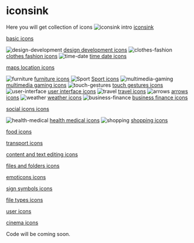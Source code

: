 # iconsink
Here you will get collection of icons
<img src="https://media.iconsink.com/tag_images/design-development.jpg" alt="iconsink intro">
<a href="https://www.iconsink.com/">iconsink</a>
    
<a href="https://www.iconsink.com/basic">basic icons</a>

<img src="https://media.iconsink.com/tag_images/design-development.jpg" alt="design-development">
<a href="https://www.iconsink.com/design-development">design development icons</a>

<img src="https://media.iconsink.com/tag_images/clothes-fashion.jpg" alt="clothes-fashion">
<a href="https://www.iconsink.com/clothes-fashion">clothes fashion icons</a>

<img src="https://media.iconsink.com/tag_images/time-date.jpg" alt="time-date">
<a href="https://www.iconsink.com/time-date">time date icons</a>

<a href="https://www.iconsink.com/maps-location">maps location icons</a>

<img src="https://media.iconsink.com/tag_images/furniture.jpg" alt="furniture">
<a href="https://www.iconsink.com/furniture">furniture icons</a>

<img src="https://media.iconsink.com/tag_images/sport.jpg" alt="Sport">
<a href="https://www.iconsink.com/sport">Sport icons</a>

<img src="https://media.iconsink.com/tag_images/multimedia-gaming.jpg" alt="multimedia-gaming">
<a href="https://www.iconsink.com/multimedia-gaming">multimedia gaming icons</a>

<img src="https://media.iconsink.com/tag_images/touch-gestures.jpg" alt="touch-gestures">
<a href="https://www.iconsink.com/touch-gestures">touch gestures icons</a>

<img src="https://media.iconsink.com/tag_images/user-interface.jpg" alt="user-interface">
<a href="https://www.iconsink.com/user-interface">user interface icons</a>


<img src="https://media.iconsink.com/tag_images/travel.jpg" alt="travel">
<a href="https://www.iconsink.com/travel">travel icons</a>

<img src="https://media.iconsink.com/tag_images/arrows.jpg" alt="arrows">
<a href="https://www.iconsink.com/arrows">arrows icons</a>

<img src="https://media.iconsink.com/tag_images/weather.jpg" alt="weather">
<a href="https://www.iconsink.com/weather">weather icons</a>

<img src="https://media.iconsink.com/tag_images/business-finance.jpg" alt="business-finance">
<a href="https://www.iconsink.com/business-finance">business finance icons</a>

<a href="https://www.iconsink.com/social-icons">social icons icons</a>

<img src="https://media.iconsink.com/tag_images/health.jpg" alt="health-medical">
<a href="https://www.iconsink.com/health-medical">health medical icons</a>

<img src="https://media.iconsink.com/tag_images/shopping.jpg" alt="shopping">
<a href="https://www.iconsink.com/shopping">shopping icons</a>

<a href="https://www.iconsink.com/food">food icons</a>

<a href="https://www.iconsink.com/transport">transport icons</a>

<a href="https://www.iconsink.com/content-text-editing">content and text editing icons</a>

<a href="https://www.iconsink.com/files-folders">files and folders icons</a>

<a href="https://www.iconsink.com/emoticons">emoticons icons</a>

<a href="https://www.iconsink.com/sign-symbols">sign symbols icons</a>

<a href="https://www.iconsink.com/file-types">file types icons</a>

<a href="https://www.iconsink.com/user">user icons</a>

<a href="https://www.iconsink.com/cinema">cinema icons</a>


Code will be coming soon.







